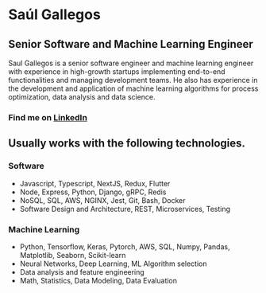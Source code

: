 # Saúl Gallegos
## Senior Software and Machine Learning Engineer
Saul Gallegos is a senior software engineer and machine learning engineer with experience in high-growth startups implementing end-to-end functionalities and managing development teams. 
He also has experience in the development and application of machine learning algorithms for process optimization, data analysis and data science.
### Find me on [LinkedIn](https://www.linkedin.com/in/saulgallegos)

## Usually works with the following technologies.
### Software
- Javascript, Typescript, NextJS, Redux, Flutter
- Node, Express, Python, Django, gRPC, Redis
- NoSQL, SQL, AWS, NGINX, Jest, Git, Bash, Docker
- Software Design and Architecture, REST, Microservices, Testing

### Machine Learning
- Python, Tensorflow, Keras, Pytorch, AWS, SQL, Numpy, Pandas, Matplotlib, Seaborn, Scikit-learn
- Neural Networks, Deep Learning, ML Algorithm selection
- Data analysis and feature engineering
- Math, Statistics, Data Modeling, Data Evaluation



